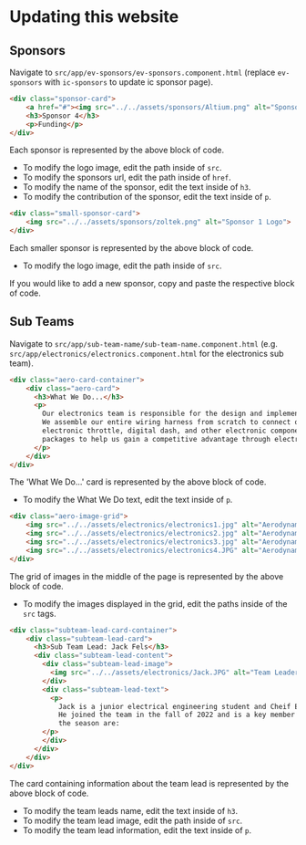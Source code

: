 # Updating this website

## Sponsors

Navigate to `src/app/ev-sponsors/ev-sponsors.component.html` (replace `ev-sponsors` with `ic-sponsors` to update ic sponsor page). 

```html
<div class="sponsor-card">
    <a href="#"><img src="../../assets/sponsors/Altium.png" alt="Sponsor 1 Logo"></a>
    <h3>Sponsor 4</h3>
    <p>Funding</p>
</div>
```
Each sponsor is represented by the above block of code. 
+ To modify the logo image, edit the path inside of `src`.
+ To modify the sponsors url, edit the path inside of `href`.
+ To modify the name of the sponsor, edit the text inside of `h3`.
+ To modify the contribution of the sponsor, edit the text inside of `p`.



```html
<div class="small-sponsor-card">
    <img src="../../assets/sponsors/zoltek.png" alt="Sponsor 1 Logo">
</div>
```
Each smaller sponsor is represented by the above block of code.
+ To modify the logo image, edit the path inside of `src`.

If you would like to add a new sponsor, copy and paste the respective block of code.

## Sub Teams

Navigate to `src/app/sub-team-name/sub-team-name.component.html` (e.g. `src/app/electronics/electronics.component.html` for the electronics sub team). 

```html
<div class="aero-card-container">
    <div class="aero-card">
      <h3>What We Do...</h3>
      <p>
        Our electronics team is responsible for the design and implementation of all the electronics and wiring in the car.
        We assemble our entire wiring harness from scratch to connect our MoTec M150, custom power distribution unit, datalogger, 
        electronic throttle, digital dash, and other electronic components. The team makes various custom PCBs and firmware 
        packages to help us gain a competitive advantage through electronics.
      </p>
    </div>
</div>
```
The 'What We Do...' card is represented by the above block of code.
+ To modify the What We Do text, edit the text inside of `p`.



```html
<div class="aero-image-grid">
    <img src="../../assets/electronics/electronics1.jpg" alt="Aerodynamics work 1">
    <img src="../../assets/electronics/electronics2.jpg" alt="Aerodynamics work 2">
    <img src="../../assets/electronics/electronics3.jpg" alt="Aerodynamics work 3">
    <img src="../../assets/electronics/electronics4.JPG" alt="Aerodynamics work 4">
</div>
```
The grid of images in the middle of the page is represented by the above block of code.
+ To modify the images displayed in the grid, edit the paths inside of the `src` tags. 



```html
<div class="subteam-lead-card-container">
    <div class="subteam-lead-card">
      <h3>Sub Team Lead: Jack Fels</h3>
      <div class="subteam-lead-content">
        <div class="subteam-lead-image">
          <img src="../../assets/electronics/Jack.JPG" alt="Team Leader">
        </div>
        <div class="subteam-lead-text">
          <p>
            Jack is a junior electrical engineering student and Cheif Electrical Engineer for Mizzou Racing. 
            He joined the team in the fall of 2022 and is a key member in the IC and EV builds. Jacks goals for 
            the season are:
        </p>
        </div>
      </div>
    </div>
</div>
```
The card containing information about the team lead is represented by the above block of code.
+ To modify the team leads name, edit the text inside of `h3`.
+ To modify the team lead image, edit the path inside of `src`.
+ To modify the team lead information, edit the text inside of `p`.
